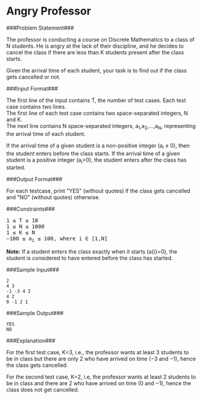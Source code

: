 Angry Professor
===================

###Problem Statement###

The professor is conducting a course on Discrete Mathematics to a class of N students. He is angry at the lack of their discipline, and he decides to cancel the class if there are less than K students present after the class starts.

Given the arrival time of each student, your task is to find out if the class gets cancelled or not.

###Input Format###

The first line of the input contains T, the number of test cases. Each test case contains two lines.  
The first line of each test case contains two space-separated integers, N and K.  
The next line contains N space-separated integers, a<sub>1</sub>,a<sub>2</sub>,…,a<sub>N</sub>, representing the arrival time of each student.

If the arrival time of a given student is a non-positive integer (a<sub>i</sub> ≤ 0), then the student enters before the class starts. If the arrival time of a given student is a positive integer (a<sub>i</sub>>0), the student enters after the class has started.

###Output Format###

For each testcase, print "YES" (without quotes) if the class gets cancelled and "NO" (without quotes) otherwise.

###Constraints###

<pre>
1 ≤ T ≤ 10
1 ≤ N ≤ 1000
1 ≤ K ≤ N
−100 ≤ a<sub>i</sub> ≤ 100, where i ∈ [1,N]
</pre>

**Note:** If a student enters the class exactly when it starts (a{i}=0), the student is considered to have entered before the class has started.

###Sample Input###

```
2
4 3
-1 -3 4 2
4 2
0 -1 2 1

```

###Sample Output###

```
YES
NO
```

###Explanation###

For the first test case, K=3, i.e., the professor wants at least 3 students to be in class but there are only 2 who have arrived on time (−3 and −1), hence the class gets cancelled.

For the second test case, K=2, i.e, the professor wants at least 2 students to be in class and there are 2 who have arrived on time (0 and −1), hence the class does not get cancelled.